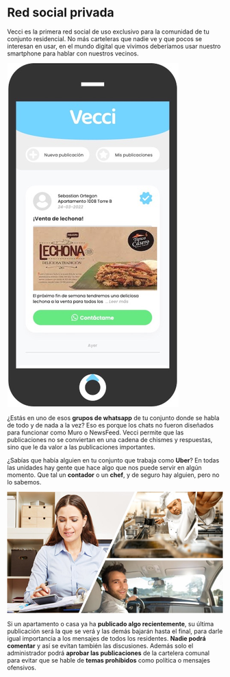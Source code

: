 # Red social privada

Vecci es la primera red social de uso exclusivo para la comunidad de tu conjunto residencial. No más carteleras que nadie ve y que pocos se interesan en usar, en el mundo digital que vivimos deberíamos usar nuestro smartphone para hablar con nuestros vecinos.

![;300;c](https://raw.githubusercontent.com/cjortegon/vecci.co/master/blog/images/private_social_network.jpg)

¿Estás en uno de esos **grupos de whatsapp** de tu conjunto donde se habla de todo y de nada a la vez? Eso es porque los chats no fueron diseñados para funcionar como Muro o NewsFeed. Vecci permite que las publicaciones no se conviertan en una cadena de chismes y respuestas, sino que le da valor a las publicaciones importantes.

¿Sabías que había alguien en tu conjunto que trabaja como **Uber**? En todas las unidades hay gente que hace algo que nos puede servir en algún momento. Que tal un **contador** o un **chef**, y de seguro hay alguien, pero no lo sabemos.

![70;;c](https://raw.githubusercontent.com/cjortegon/vecci.co/master/blog/images/vecci_social_people.jpg)

Si un apartamento o casa ya ha **publicado algo recientemente**, su última publicación será la que se verá y las demás bajarán hasta el final, para darle igual importancia a los mensajes de todos los residentes. **Nadie podrá comentar** y así se evitan también las discusiones. Además solo el administrador podrá **aprobar las publicaciones** de la cartelera comunal para evitar que se hable de **temas prohibidos** como política o mensajes ofensivos.
